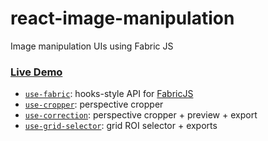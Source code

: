 # react-image-manipulation
Image manipulation UIs using Fabric JS

### [Live Demo](https://marciclabas.github.io/react-image-manipulation/)

- [`use-fabric`](use-fabric/README.md): hooks-style API for [FabricJS](http://fabricjs.com/)
- [`use-cropper`](use-cropper/README.md): perspective cropper
- [`use-correction`](use-correction/README.md): perspective cropper + preview + export
- [`use-grid-selector`](use-grid-selector/README.md): grid ROI selector + exports
  
